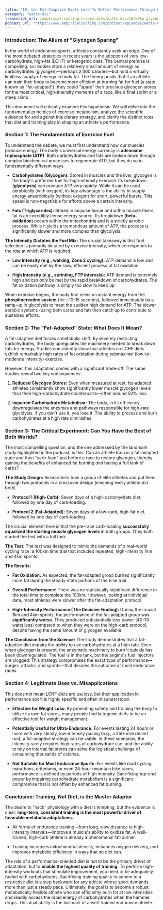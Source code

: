 ```yaml
---
title: "10: Can Fat-Adaptive Diets Lead To Better Performance Through Glycogen Sparing?"
category: "watts-doc"
transcript_url: /empirical-cycling-transcripts/watts-doc/10/keto glycogen (transcribed on 08-Aug-2025 10-43-47).txt
podcast_url: "https://www.empiricalcycling.com/podcast-episodes/watts-doc-10-can-fat-adaptive-diets-lead-to-better-performance-through-glycogen-sparing"
---
```



### Introduction: The Allure of "Glycogen Sparing"

In the world of endurance sports, athletes constantly seek an edge. One of the most debated strategies in recent years is the adoption of very low-carbohydrate, high-fat (LCHF) or ketogenic diets. The central premise is compelling: our bodies store a relatively small amount of energy as carbohydrates (glycogen)—perhaps 2,000 calories—but hold a virtually limitless supply of energy in body fat. The theory posits that if an athlete can train their body to become more efficient at burning fat for fuel (a state known as "fat-adapted"), they could "spare" their precious glycogen stores for the most critical, high-intensity moments of a race, like a final sprint or a steep climb.

This document will critically examine this hypothesis. We will delve into the fundamental principles of exercise metabolism, analyze the scientific evidence for and against this dietary strategy, and clarify the distinct roles that diet and training play in shaping an athlete's performance.

### Section 1: The Fundamentals of Exercise Fuel

To understand the debate, we must first understand how our muscles produce energy. The body's universal energy currency is **adenosine triphosphate (ATP)**. Both carbohydrates and fats are broken down through complex biochemical processes to regenerate ATP, but they do so in fundamentally different ways.

-   **Carbohydrates (Glycogen):** Stored in muscles and the liver, glycogen is the body's preferred fuel for high-intensity exercise. Its breakdown (**glycolysis**) can produce ATP very rapidly. While it can be used aerobically (with oxygen), its key advantage is the ability to supply energy anaerobically (without oxygen) for short, powerful bursts. This speed is non-negotiable for efforts above a certain intensity.
    
-   **Fats (Triglycerides):** Stored in adipose tissue and within muscle fibers, fat is an incredibly dense energy source. Its breakdown (**beta-oxidation**) occurs within the mitochondria and is a strictly aerobic process. While it yields a tremendous amount of ATP, the process is significantly slower and more complex than glycolysis.
    

**The Intensity Dictates the Fuel Mix:** The crucial takeaway is that fuel selection is primarily dictated by exercise intensity, which corresponds to the _rate_ at which ATP is required.

-   **Low Intensity (e.g., walking, Zone 2 cycling):** ATP demand is low and can be easily met by the slow, efficient process of fat oxidation.
    
-   **High Intensity (e.g., sprinting, FTP intervals):** ATP demand is extremely high and can _only_ be met by the rapid breakdown of carbohydrates. The fat oxidation pathway is simply too slow to keep up.
    

When exercise begins, the body first relies on instant energy from the **phosphocreatine system** (for ~10-15 seconds), followed immediately by a ramp-up in glycolysis to meet the sudden high demand for ATP. The slower aerobic systems (using both carbs and fat) then catch up to contribute to sustained efforts.

### Section 2: The "Fat-Adapted" State: What Does It Mean?

A fat-adaptive diet forces a metabolic shift. By severely restricting carbohydrates, the body upregulates the machinery needed to break down fats for energy. Studies consistently show that athletes on LCHF diets exhibit remarkably high rates of fat oxidation during submaximal (low-to-moderate intensity) exercise.

However, this adaptation comes with a significant trade-off. The same studies reveal two key consequences:

1.  **Reduced Glycogen Stores:** Even when measured at rest, fat-adapted athletes consistently show significantly lower muscle glycogen levels than their high-carbohydrate counterparts—often around 50% less.
    
2.  **Impaired Carbohydrate Metabolism:** The body, in its efficiency, downregulates the enzymes and pathways responsible for high-rate glycolysis. If you don't use it, you lose it. The ability to process and burn carbohydrates at a high rate diminishes.
    

### Section 3: The Critical Experiment: Can You Have the Best of Both Worlds?

The most compelling question, and the one addressed by the landmark study highlighted in the podcast, is this: Can an athlete train in a fat-adapted state and then "carb-load" just before a race to restore glycogen, thereby gaining the benefits of enhanced fat burning _and_ having a full tank of carbs?

**The Study Design:** Researchers took a group of elite athletes and put them through two protocols in a crossover design (meaning every athlete did both).

-   **Protocol 1 (High-Carb):** Seven days of a high-carbohydrate diet, followed by one day of carb-loading.
    
-   **Protocol 2 (Fat-Adapted):** Seven days of a low-carb, high-fat diet, followed by one day of carb-loading.
    

The crucial element here is that the pre-race carb-loading **successfully equalized the starting muscle glycogen levels** in both groups. They both started the test with a full tank.

**The Test:** The test was designed to mimic the demands of a real-world cycling race: a 100km time trial that included repeated, high-intensity 1km and 4km sprints.

**The Results:**

-   **Fat Oxidation:** As expected, the fat-adapted group burned significantly more fat during the steady-state portions of the time trial.
    
-   **Overall Performance:** There was no statistically significant difference in the total time to complete the 100km. However, looking at individual data, most athletes were slower after the fat-adaptation protocol.
    
-   **High-Intensity Performance (The Decisive Finding):** During the crucial 1km and 4km sprints, the performance of the fat-adapted group was **significantly worse**. They produced substantially less power (40-70 watts less) compared to when they were on the high-carb protocol, despite having the same amount of glycogen available.
    

**The Conclusion from the Science:** The study demonstrates that a fat-adaptive diet impairs the _ability_ to use carbohydrates at a high rate. Even when glycogen is present, the enzymatic machinery to burn it quickly has been downregulated. The fuel is in the tank, but the engine's fuel injectors are clogged. This strategy compromises the exact type of performance—surges, attacks, and sprints—that decides the outcome of most endurance races.

### Section 4: Legitimate Uses vs. Misapplications

This does not mean LCHF diets are useless, but their application in performance sport is highly specific and often misunderstood.

-   **Effective for Weight Loss:** By promoting satiety and training the body to utilize its own fat stores, many people find ketogenic diets to be an effective tool for weight management.
    
-   **Potentially Useful for Ultra-Endurance:** For events lasting 24 hours or more with very steady, low-intensity pacing (e.g., a 250-mile desert run), a fat-adaptive strategy can be viable. In these scenarios, the intensity rarely requires high rates of carbohydrate use, and the ability to rely on internal fat stores can solve the logistical challenge of consuming thousands of calories.
    
-   **Not Suitable for Most Endurance Sports:** For events like road cycling, marathons, criteriums, or even 24-hour mountain bike races, performance is defined by periods of high intensity. Sacrificing top-end power by impairing carbohydrate metabolism is a significant compromise that is not offset by enhanced fat burning.
    

### Conclusion: Training, Not Diet, is the Master Adaptor

The desire to "hack" physiology with a diet is tempting, but the evidence is clear: **long-term, consistent training is the most powerful driver of favorable metabolic adaptations.**

-   All forms of endurance training—from long, slow distance to high-intensity intervals—improve a muscle's ability to oxidize fat. A well-trained, high-carb athlete is already a phenomenal fat-burner.
    
-   Training increases mitochondrial density, enhances oxygen delivery, and improves metabolic efficiency in ways that no diet can.
    

The role of a performance-oriented diet is not to be the primary driver of adaptation, but to **enable the highest quality of training**. To perform high-intensity workouts that stimulate improvement, you need to be adequately fueled with carbohydrates. Sacrificing training quality to adhere to a restrictive diet is a step backward for any athlete whose sport demands more than just a steady pace. Ultimately, the goal is to become a robust, metabolically flexible athlete who can efficiently burn fat at low intensities and readily access the rapid energy of carbohydrates when the hammer drops. This dual ability is the hallmark of a well-trained endurance athlete.